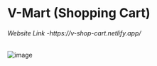 <h1>V-Mart (Shopping Cart)</h1>

<h6>Website Link -https://v-shop-cart.netlify.app/</h6>




![image](https://github.com/VARUNKUMAR2020/shop-cart/assets/111338202/fae3e1f2-2b95-4ec6-a496-02bd76c5de34)
